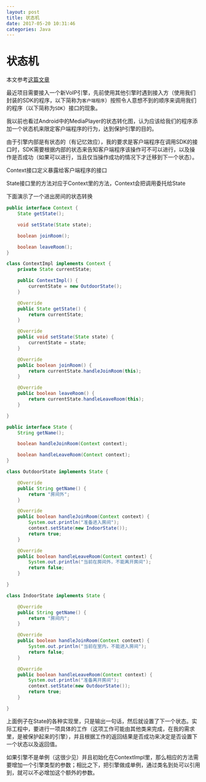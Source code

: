```yaml
---
layout: post
title: 状态机
date: 2017-05-20 10:31:46
categories: Java
---
```

# 状态机

本文参考[这篇文章](http://www.cnblogs.com/itTeacher/archive/2012/12/04/2801597.html)

最近项目需要接入一个新VoIP引擎，先前使用其他引擎时遇到接入方（使用我们封装的SDK的程序，以下简称为`客户端程序`）按照令人意想不到的顺序来调用我们的程序（以下简称为`SDK`）接口的现象。

我以前也看过Android中的MediaPlayer的状态转化图，认为应该给我们的程序添加一个状态机来限定客户端程序的行为，达到保护引擎的目的。

由于引擎内部是有状态的（有记忆效应），我的要求是客户端程序在调用SDK的接口时，SDK需要根据内部的状态来告知客户端程序该操作可不可以进行，以及操作是否成功（如果可以进行，当且仅当操作成功的情况下才迁移到下一个状态）。

Context接口定义暴露给客户端程序的接口

State接口里的方法对应于Context里的方法，Context会把调用委托给State

下面演示了一个进出房间的状态转换

```java
public interface Context {
    State getState();

    void setState(State state);

    boolean joinRoom();

    boolean leaveRoom();
}

class ContextImpl implements Context {
    private State currentState;

    public ContextImpl() {
        currentState = new OutdoorState();
    }

    @Override
    public State getState() {
        return currentState;
    }

    @Override
    public void setState(State state) {
        currentState = state;
    }

    @Override
    public boolean joinRoom() {
        return currentState.handleJoinRoom(this);
    }

    @Override
    public boolean leaveRoom() {
        return currentState.handleLeaveRoom(this);
    }

}
```

```java
public interface State {
    String getName();

    boolean handleJoinRoom(Context context);

    boolean handleLeaveRoom(Context context);
}

class OutdoorState implements State {

    @Override
    public String getName() {
        return "房间外";
    }

    @Override
    public boolean handleJoinRoom(Context context) {
        System.out.println("准备进入房间");
        context.setState(new IndoorState());
        return true;
    }

    @Override
    public boolean handleLeaveRoom(Context context) {
        System.out.println("当前在房间外，不能离开房间");
        return false;
    }

}

class IndoorState implements State {

    @Override
    public String getName() {
        return "房间内";
    }

    @Override
    public boolean handleJoinRoom(Context context) {
        System.out.println("当前在室内，不能进入房间");
        return false;
    }

    @Override
    public boolean handleLeaveRoom(Context context) {
        System.out.println("准备离开房间");
        context.setState(new OutdoorState());
        return true;
    }

}
```

上面例子在State的各种实现里，只是输出一句话，然后就设置了下一个状态。实际工程中，要进行一项具体的工作（这项工作可能由其他类来完成，在我的需求里，是被保护起来的引擎），并且根据工作的返回结果是否成功来决定是否设置下一个状态以及返回值。

如果引擎不是单例（这很少见）并且初始化在ContextImpl里，那么相应的方法需要增加一个引擎类型的参数；相比之下，把引擎做成单例，通过类名到处可以引用到，就可以不必增加这个额外的参数。